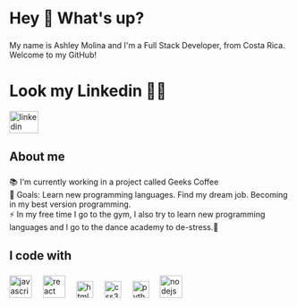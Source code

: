 <h1 align="left">Hey 👋 What's up? </h1>

###

<p align="left">My name is Ashley Molina and I'm a Full Stack Developer, from Costa Rica. Welcome to my GitHub!</p>  

<h1 align="left">Look my Linkedin 👩‍💻 </h1>

<a href="https://www.linkedin.com/in/ashley-molina-araya-542736280/" target="_blank">
    <img src="https://raw.githubusercontent.com/maurodesouza/profile-readme-generator/master/src/assets/icons/social/linkedin/default.svg" width="52" height="40" alt="linkedin logo"  />
</a>

###

<h2 align="left">About me</h2>

###

<p align="left">📚 I'm currently working in a project called Geeks Coffee <br>🎯 Goals: Learn new programming languages. Find my dream job. Becoming in my best version programming. <br>⚡ In my free time I go to the gym, I also try to learn new programming languages ​​and I go to the dance academy to de-stress.🎲 <br> </p>


###

<h2 align="left">I code with</h2>

###

<div align="left">
  <img src="https://cdn.jsdelivr.net/gh/devicons/devicon/icons/javascript/javascript-original.svg" height="40" alt="javascript logo"  />
  <img width="12" />
  <img src="https://cdn.jsdelivr.net/gh/devicons/devicon/icons/react/react-original.svg" height="40" alt="react logo"  />
  <img width="12" />
  <img src="https://cdn.jsdelivr.net/gh/devicons/devicon/icons/html5/html5-original.svg" height="30" alt="html5 logo"  />
  <img width="12" />
  <img src="https://cdn.jsdelivr.net/gh/devicons/devicon/icons/css3/css3-original.svg" height="30" alt="css3 logo"  />
  <img width="12" />
  <img src="https://cdn.jsdelivr.net/gh/devicons/devicon/icons/python/python-original.svg" height="30" alt="python logo"  />
  <img width="12" />
  <img src="https://cdn.jsdelivr.net/gh/devicons/devicon/icons/nodejs/nodejs-original.svg" height="40" alt="nodejs logo"  />

 
</div>

###
